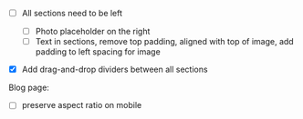 - [ ] All sections need to be left
	- [ ] Photo placeholder on the right
	- [ ] Text in sections, remove top padding, aligned with top of image, add padding to left spacing for image
- [x] Add drag-and-drop dividers between all sections


Blog page:
- [ ] preserve aspect ratio on mobile